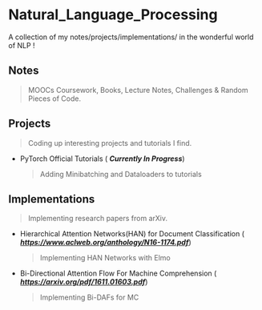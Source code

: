 # Natural_Language_Processing
A collection of my notes/projects/implementations/ in the wonderful world of NLP !

## Notes
>MOOCs Coursework, Books, Lecture Notes, Challenges & Random Pieces of Code.

## Projects
>Coding up interesting projects and tutorials I find.

* PyTorch Official Tutorials ( ***Currently In Progress***)
    >Adding Minibatching and Dataloaders to tutorials

## Implementations
>Implementing research papers from arXiv.

* Hierarchical Attention Networks(HAN) for Document Classification ( ***https://www.aclweb.org/anthology/N16-1174.pdf***)
    >Implementing HAN Networks with Elmo

* Bi-Directional Attention Flow For Machine Comprehension ( ***https://arxiv.org/pdf/1611.01603.pdf***)
    >Implementing Bi-DAFs for MC
